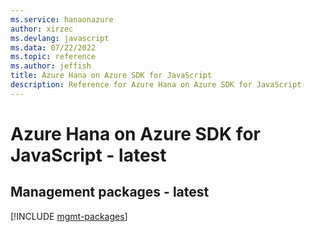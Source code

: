 ```yaml
---
ms.service: hanaonazure
author: xirzec
ms.devlang: javascript
ms.data: 07/22/2022
ms.topic: reference
ms.author: jeffish
title: Azure Hana on Azure SDK for JavaScript
description: Reference for Azure Hana on Azure SDK for JavaScript
---
```

# Azure Hana on Azure SDK for JavaScript - latest

## Management packages - latest
[!INCLUDE [mgmt-packages](hana-on-azure-mgmt-index.md)]